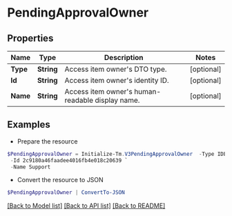 # PendingApprovalOwner
## Properties

Name | Type | Description | Notes
------------ | ------------- | ------------- | -------------
**Type** | **String** | Access item owner&#39;s DTO type. | [optional] 
**Id** | **String** | Access item owner&#39;s identity ID. | [optional] 
**Name** | **String** | Access item owner&#39;s human-readable display name. | [optional] 

## Examples

- Prepare the resource
```powershell
$PendingApprovalOwner = Initialize-Tm.V3PendingApprovalOwner  -Type IDENTITY `
 -Id 2c9180a46faadee4016fb4e018c20639 `
 -Name Support
```

- Convert the resource to JSON
```powershell
$PendingApprovalOwner | ConvertTo-JSON
```

[[Back to Model list]](../README.md#documentation-for-models) [[Back to API list]](../README.md#documentation-for-api-endpoints) [[Back to README]](../README.md)

